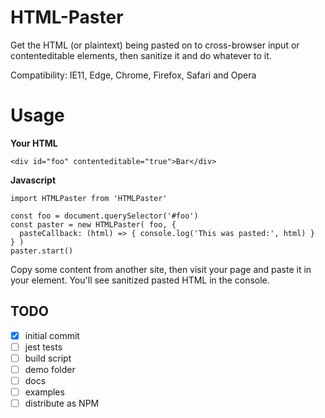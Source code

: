 # HTML-Paster
Get the HTML (or plaintext) being pasted on to cross-browser input or contenteditable elements, then sanitize it and do whatever to it.

Compatibility: IE11, Edge, Chrome, Firefox, Safari and Opera

# Usage

**Your HTML**

```
<div id="foo" contenteditable="true">Bar</div>
```
  
**Javascript**

```
import HTMLPaster from 'HTMLPaster'

const foo = document.querySelector('#foo')
const paster = new HTMLPaster( foo, {
  pasteCallback: (html) => { console.log('This was pasted:', html) }
} )
paster.start()
```
  
Copy some content from another site, then visit your page and paste it in your element. You'll see sanitized pasted HTML in the console.

## TODO
- [x] initial commit
- [ ] jest tests
- [ ] build script
- [ ] demo folder
- [ ] docs
- [ ] examples
- [ ] distribute as NPM
